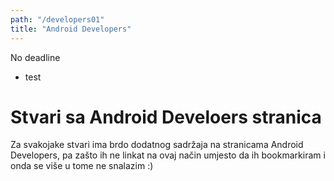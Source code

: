 ```yaml
---
path: "/developers01"
title: "Android Developers"
---
```

<deadline>No deadline</deadline>
<text-box variant='learningObjectives' name='Learning objectives'>

- test

</text-box>

# Stvari sa Android Develoers stranica

Za svakojake stvari ima brdo dodatnog sadržaja na stranicama Android Developers, pa zašto ih ne linkat na ovaj način umjesto da ih bookmarkiram i onda se više u tome ne snalazim :)

<exercises-in-this-section></exercises-in-this-section>
